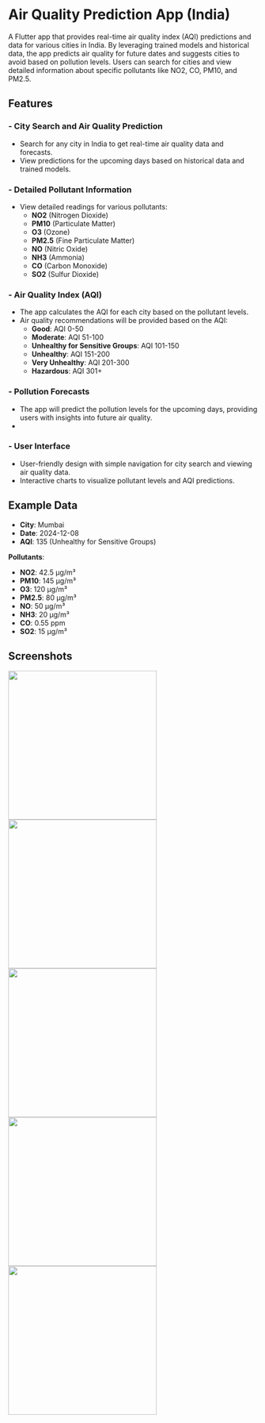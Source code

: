 # Air Quality Prediction App (India)

A Flutter app that provides real-time air quality index (AQI) predictions and data for various cities in India. By leveraging trained models and historical data, the app predicts air quality for future dates and suggests cities to avoid based on pollution levels. Users can search for cities and view detailed information about specific pollutants like NO2, CO, PM10, and PM2.5.

## Features

### - City Search and Air Quality Prediction
- Search for any city in India to get real-time air quality data and forecasts.
- View predictions for the upcoming days based on historical data and trained models.

### - Detailed Pollutant Information
- View detailed readings for various pollutants:
  - **NO2** (Nitrogen Dioxide)
  - **PM10** (Particulate Matter)
  - **O3** (Ozone)
  - **PM2.5** (Fine Particulate Matter)
  - **NO** (Nitric Oxide)
  - **NH3** (Ammonia)
  - **CO** (Carbon Monoxide)
  - **SO2** (Sulfur Dioxide)

### - Air Quality Index (AQI)
- The app calculates the AQI for each city based on the pollutant levels.
- Air quality recommendations will be provided based on the AQI:
  - **Good**: AQI 0-50
  - **Moderate**: AQI 51-100
  - **Unhealthy for Sensitive Groups**: AQI 101-150
  - **Unhealthy**: AQI 151-200
  - **Very Unhealthy**: AQI 201-300
  - **Hazardous**: AQI 301+

### - Pollution Forecasts
- The app will predict the pollution levels for the upcoming days, providing users with insights into future air quality.
- 
### - User Interface
- User-friendly design with simple navigation for city search and viewing air quality data.
- Interactive charts to visualize pollutant levels and AQI predictions.


## Example Data

- **City**: Mumbai
- **Date**: 2024-12-08
- **AQI**: 135 (Unhealthy for Sensitive Groups)


**Pollutants**:
- **NO2**: 42.5 µg/m³
- **PM10**: 145 µg/m³
- **O3**: 120 µg/m³
- **PM2.5**: 80 µg/m³
- **NO**: 50 µg/m³
- **NH3**: 20 µg/m³
- **CO**: 0.55 ppm
- **SO2**: 15 µg/m³
  
 ## Screenshots

<img src="https://github.com/user-attachments/assets/858dd56f-c144-4a22-b419-679d53a681b9" width="300"/>
<img src="https://github.com/user-attachments/assets/9fd026b6-d74d-49b5-b69e-81d875ae2918" width="300"/> <br>
<img src="https://github.com/user-attachments/assets/8bcce6f8-c6e5-4999-9e34-aba560dd1d08" width="300"/>

<img src="https://github.com/user-attachments/assets/f02c2aec-d542-44c6-8a82-ca76b302b501" width="300"/>

<img src="(https://github.com/user-attachments/assets/fd621ab8-4789-42b6-9ef0-83b833bfbbb4" width="300"/>



